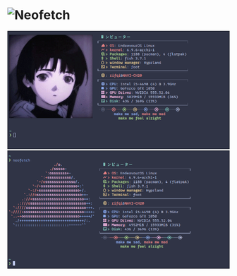 # ![Neofetch](https://github.com/dylanaraps/neofetch)
![alt text](https://github.com/Rifqi2007c/neofetch-custom/blob/main/20240703_22h29m44s_grim.png)
![alt text](https://github.com/Rifqi2007c/neofetch-custom/blob/main/20240703_22h32m58s_grim.png)
